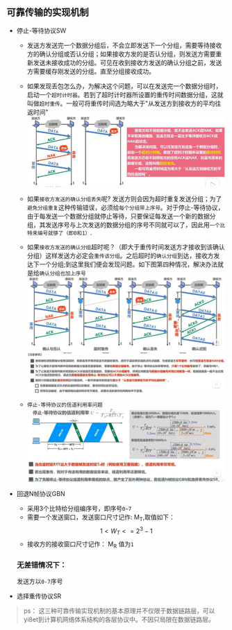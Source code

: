 ## 可靠传输的实现机制

- 停止-等待协议SW

    - 发送方发送完一个数据分组后，不会立即发送下一个分组，需要等待接收方的确认分组或否认分组；如果接收方发的是否认分组，则发送方需要重新发送未接收成功的分组。可见在收到接收方发送的确认分组之前，发送方需要缓存刚发送的分组。直至分组接收成功。
    - 如果发现丢包怎么办，为解决这个问题，可以在发送完一个数据分组时，启动一个`超时计时器`。若到了超时计时器所设置的重传时间数据分组，这就叫做`超时重传`。一般可将重传时间选为略大于"从发送方到接收方的平均往返时间"
     ![图片](../imgs/network/68.jpg)
    - 如果`接收方发送的确认分组丢失`呢? 发送方则会因为超时重复发送分组；为了`避免分组重复`这种传输错误，必须给`每个分组带上序号`。对于停止-等待协议，由于每发送一个数据分组就停止等待，只要保证每发送一个新的数据分组，其发送序号与上次发送的数据分组的序号不同就可以了，因此用`一个比特来编号就够了（即0和1）`.
    - 如果`接收方发送的确认分组`超时呢？（即大于重传时间发送方才接收到该确认分组）这样发送方必定会`重传该分组`。之后超时的`确认分组`到达，接收方发达下一个分组;到这里我们便会发现问题。如下图第四种情况，解决办法就是给`确认分组也加上序号`
    ![图片](../imgs/network/70.jpg)
    ![图片](../imgs/network/71.jpg)

    - `停止-等待协议的信道利用率问题`
    ![图片](../imgs/network/72.jpg)

- 回退N帧协议GBN

    - 采用3个比特给分组编序号，即序号`0~7`
    - 需要一个发送窗口，发送窗口尺寸记作: M<sub>T</sub>,取值如下：
    $$
     1< W_T <= 2^3-1
    $$
    - 接收方的接收窗口尺寸记作： M<sub>R</sub> 值为`1`

    ### 无差错情况下：

    发送方以`0-7`序号
    

- 选择重传协议SR

>ps： 这三种可靠传输实现机制的基本原理并不仅限于数据链路层，可以yi8et到计算机网络体系结构的各层协议中。不因只局限在数据链路层。
